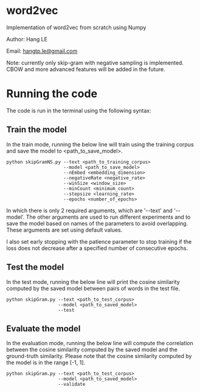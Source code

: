 # word2vec
Implementation of word2vec from scratch using Numpy

Author: Hang LE

Email: hangtp.le@gmail.com

Note: currently only skip-gram with negative sampling is implemented. CBOW and more advanced features will be added in the future.

# Running the code

The code is run in the terminal using the following syntax:

## Train the model
In the train mode, running the below line will train using the training corpus and save
the model to <path_to_save_model>.

```
python skipGramNS.py --text <path_to_training_corpus> 
                     --model <path_to_save_model> 
                     --nEmbed <embedding_dimension> 
                     --negativeRate <negative_rate> 
                     --winSize <window_size> 
                     --minCount <minimum_count>
                     --stepsize <learning_rate> 
                     --epochs <number_of_epochs>
```
In which there is only 2 required arguments, which are '--text' and '--model'. The other
arguments are used to run different experiments and to save the model based on names of the
parameters to avoid overlapping. These arguments are set using default values.

I also set early stopping with the patience parameter to stop training if the loss does not 
decrease after a specified number of consecutive epochs.

## Test the model
In the test mode, running the below line will print the cosine similarity computed by the 
saved model between pairs of words in the test file.

```
python skipGram.py --text <path_to_test_corpus> 
                   --model <path_to_saved_model> 
                   --test
```

## Evaluate the model
In the evaluation mode, running the below line will compute the correlation between the cosine
similarity computed by the saved model and the ground-truth similarity. Please note that the
cosine similarity computed by the model is in the range [-1, 1].

```
python skipGram.py --text <path_to_test_corpus> 
                   --model <path_to_saved_model> 
                   --validate
```